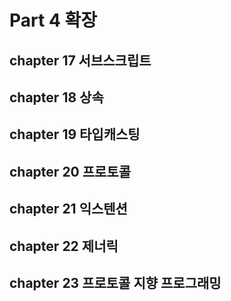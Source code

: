 # Part 4 확장
## chapter 17 서브스크립트
## chapter 18 상속
## chapter 19 타입캐스팅
## chapter 20 프로토콜
## chapter 21 익스텐션
## chapter 22 제너릭
## chapter 23 프로토콜 지향 프로그래밍
